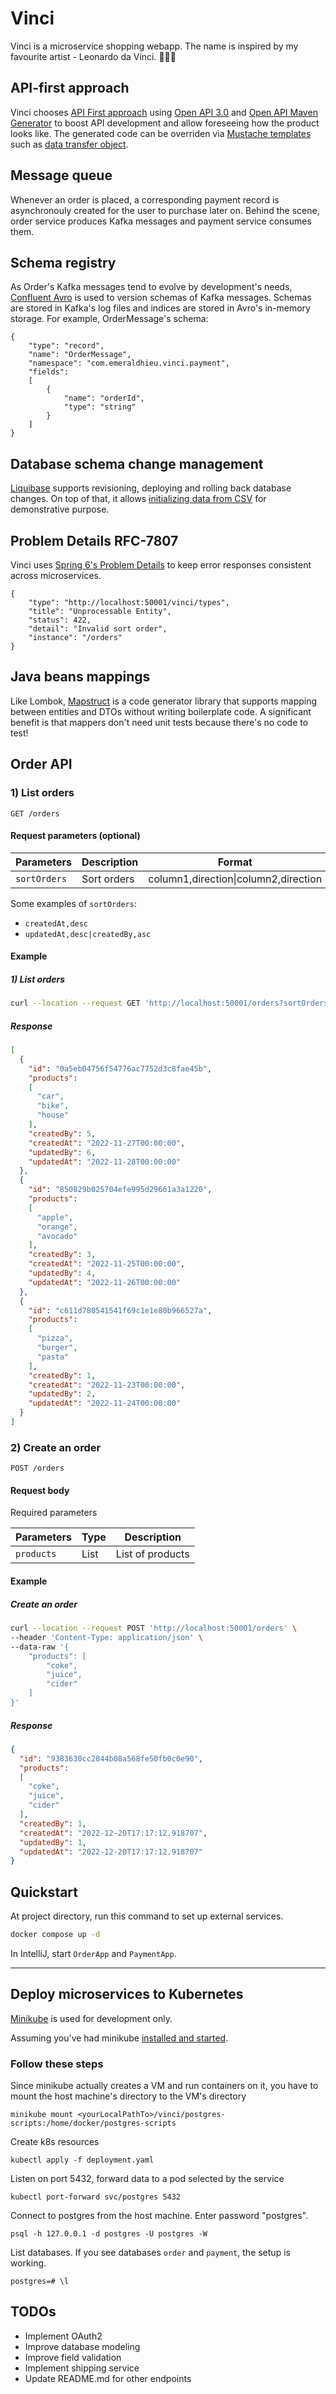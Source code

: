 # Vinci

Vinci is a microservice shopping webapp. The name is inspired by my favourite artist - Leonardo da Vinci. 🧑🏻‍🎨

## API-first approach

Vinci chooses [API First approach](https://swagger.io/resources/articles/adopting-an-api-first-approach/) using [Open API 3.0](https://swagger.io/specification/) and [Open API Maven Generator](https://github.com/OpenAPITools/openapi-generator/tree/master/modules/openapi-generator-maven-plugin) to boost API development and allow foreseeing how the product looks like. The generated code can be overriden via [Mustache templates](https://mustache.github.io/mustache.5.html) such as [data transfer object](https://github.com/emeraldhieu/vinci/blob/master/order/src/main/resources/templates/pojo.mustache).

## Message queue

Whenever an order is placed, a corresponding payment record is asynchronouly created for the user to purchase later on. Behind the scene, order service produces Kafka messages and payment service consumes them.

## Schema registry

As Order's Kafka messages tend to evolve by development's needs, [Confluent Avro](https://docs.confluent.io/2.0.0/schema-registry/docs/intro.html) is used to version schemas of Kafka messages. Schemas are stored in Kafka's log files and indices are stored in Avro's in-memory storage. For example, OrderMessage's schema:
```
{
    "type": "record",
    "name": "OrderMessage",
    "namespace": "com.emeraldhieu.vinci.payment",
    "fields":
    [
        {
            "name": "orderId",
            "type": "string"
        }
    ]
}
```

## Database schema change management

[Liquibase](https://docs.liquibase.com/home.html) supports revisioning, deploying and rolling back database changes. On top of that, it allows [initializing data from CSV](https://docs.liquibase.com/change-types/load-data.html) for demonstrative purpose.

## Problem Details RFC-7807

Vinci uses [Spring 6's Problem Details](https://docs.spring.io/spring-framework/docs/6.0.0-RC1/reference/html/web.html#mvc-ann-rest-exceptions) to keep error responses consistent across microservices.

```
{
    "type": "http://localhost:50001/vinci/types",
    "title": "Unprocessable Entity",
    "status": 422,
    "detail": "Invalid sort order",
    "instance": "/orders"
}
```

## Java beans mappings

Like Lombok, [Mapstruct](https://github.com/mapstruct/mapstruct) is a code generator library that supports mapping between entities and DTOs without writing boilerplate code. A significant benefit is that mappers don't need unit tests because there's no code to test!

## Order API

### 1) List orders

```
GET /orders
```

#### Request parameters (optional)

| Parameters    | Description  | Format                                     |
|---------------|--------------|--------------------------------------------|
| `sortOrders`  | Sort orders  | column1,direction&#124;column2,direction   |

Some examples of `sortOrders`:
+ `createdAt,desc`
+ `updatedAt,desc|createdBy,asc`

#### Example

##### 1) List orders

```sh
curl --location --request GET 'http://localhost:50001/orders?sortOrders=updatedAt,desc|createdBy,asc'
```

##### Response

```json
[
  {
    "id": "0a5eb04756f54776ac7752d3c8fae45b",
    "products":
    [
      "car",
      "bike",
      "house"
    ],
    "createdBy": 5,
    "createdAt": "2022-11-27T00:00:00",
    "updatedBy": 6,
    "updatedAt": "2022-11-28T00:00:00"
  },
  {
    "id": "850829b025704efe995d29661a3a1220",
    "products":
    [
      "apple",
      "orange",
      "avocado"
    ],
    "createdBy": 3,
    "createdAt": "2022-11-25T00:00:00",
    "updatedBy": 4,
    "updatedAt": "2022-11-26T00:00:00"
  },
  {
    "id": "c611d780541541f69c1e1e80b966527a",
    "products":
    [
      "pizza",
      "burger",
      "pasta"
    ],
    "createdBy": 1,
    "createdAt": "2022-11-23T00:00:00",
    "updatedBy": 2,
    "updatedAt": "2022-11-24T00:00:00"
  }
]
```

### 2) Create an order

```
POST /orders
```

#### Request body

Required parameters

| Parameters           | Type     | Description          |
| -------------------- | -------- | -------------------- |
| `products`           | List     | List of products     |

#### Example

##### Create an order

```sh
curl --location --request POST 'http://localhost:50001/orders' \
--header 'Content-Type: application/json' \
--data-raw '{
    "products": [
        "coke",
        "juice",
        "cider"
    ]
}'
```

##### Response

```json
{
  "id": "9383630cc2844b08a568fe50fb0c0e90",
  "products":
  [
    "coke",
    "juice",
    "cider"
  ],
  "createdBy": 1,
  "createdAt": "2022-12-20T17:17:12.918707",
  "updatedBy": 1,
  "updatedAt": "2022-12-20T17:17:12.918707"
}
```

## Quickstart

At project directory, run this command to set up external services.

```sh
docker compose up -d
```

In IntelliJ, start `OrderApp` and `PaymentApp`.

---

## Deploy microservices to Kubernetes

[Minikube](https://minikube.sigs.k8s.io/) is used for development only.

Assuming you've had minikube [installed and started](https://minikube.sigs.k8s.io/docs/start/).

### Follow these steps

Since minikube actually creates a VM and run containers on it, you have to mount the host machine's directory to the VM's directory

```
minikube mount <yourLocalPathTo>/vinci/postgres-scripts:/home/docker/postgres-scripts
```

Create k8s resources
```
kubectl apply -f deployment.yaml
```

Listen on port 5432, forward data to a pod selected by the service
```
kubectl port-forward svc/postgres 5432
```

Connect to postgres from the host machine. Enter password "postgres".
```
psql -h 127.0.0.1 -d postgres -U postgres -W
```

List databases. If you see databases `order` and `payment`, the setup is working.
```
postgres=# \l
```

## TODOs

+ Implement OAuth2
+ Improve database modeling
+ Improve field validation
+ Implement shipping service
+ Update README.md for other endpoints
